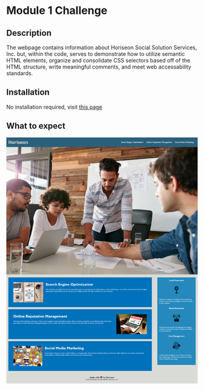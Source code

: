 # Module 1 Challenge

## Description

The webpage contains information about Horiseon Social Solution Services, Inc. but, within the code, serves to demonstrate how to utilize semantic HTML elements, organize and consolidate CSS selectors based off of the HTML structure, write meaningful comments, and meet web accessability standards.

## Installation

No installation required, visit [this page](https://jdperson.github.io/horiseon-promo-homepage/)

## What to expect

![Webpage Screenshot](./assets/images/FireShot%20Capture%20003%20-%20Horiseon%20-%20Home%20-%20jdperson.github.io.png)
